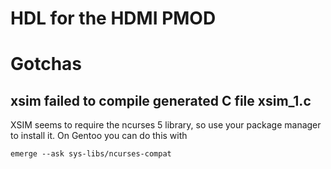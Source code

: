 # HDL for the HDMI PMOD
# Gotchas
## xsim failed to compile generated C file xsim_1.c
XSIM seems to require the ncurses 5 library, so use your package manager to install it. On Gentoo you can do this with
```
emerge --ask sys-libs/ncurses-compat
```
